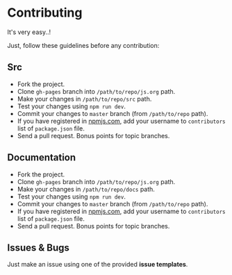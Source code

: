 # Contributing

It's very easy..!

Just, follow these guidelines before any contribution:

## Src

- Fork the project.
- Clone `gh-pages` branch into `/path/to/repo/js.org` path.
- Make your changes in `/path/to/repo/src` path.
- Test your changes using `npm run dev`.
- Commit your changes to `master` branch (from `/path/to/repo` path).
- If you have registered in [npmjs.com](https://npmjs.com/), add your
  username to `contributors` list of `package.json` file.
- Send a pull request. Bonus points for topic branches.

## Documentation

- Fork the project.
- Clone `gh-pages` branch into `/path/to/repo/js.org` path.
- Make your changes in `/path/to/repo/docs` path.
- Test your changes using `npm run dev`.
- Commit your changes to `master` branch (from `/path/to/repo` path).
- If you have registered in [npmjs.com](https://npmjs.com/), add your
  username to `contributors` list of `package.json` file.
- Send a pull request. Bonus points for topic branches.

## Issues & Bugs

Just make an issue using one of the provided **issue templates**.
